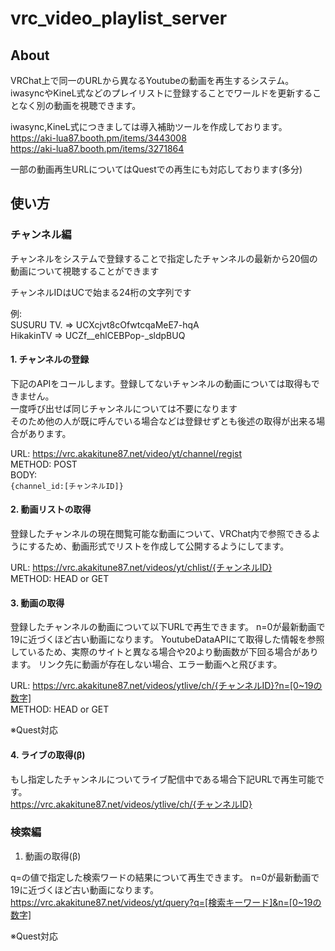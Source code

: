 # vrc_video_playlist_server

## About  

VRChat上で同一のURLから異なるYoutubeの動画を再生するシステム。  
iwasyncやKineL式などのプレイリストに登録することでワールドを更新することなく別の動画を視聴できます。   

iwasync,KineL式につきましては導入補助ツールを作成しております。  
https://aki-lua87.booth.pm/items/3443008   
https://aki-lua87.booth.pm/items/3271864  

一部の動画再生URLについてはQuestでの再生にも対応しております(多分)

## 使い方  

### チャンネル編  
  
チャンネルをシステムで登録することで指定したチャンネルの最新から20個の動画について視聴することができます  
  
チャンネルIDはUCで始まる24桁の文字列です  
  
例:  
SUSURU TV. => UCXcjvt8cOfwtcqaMeE7-hqA  
HikakinTV  => UCZf__ehlCEBPop-_sldpBUQ  


#### 1. チャンネルの登録  
  
下記のAPIをコールします。登録してないチャンネルの動画については取得もできません。  
一度呼び出せば同じチャンネルについては不要になります  
そのため他の人が既に呼んでいる場合などは登録せずとも後述の取得が出来る場合があります。    

URL: https://vrc.akakitune87.net/video/yt/channel/regist  
METHOD: POST  
BODY:  
` {channel_id:[チャンネルID]} `  


#### 2. 動画リストの取得  
  
登録したチャンネルの現在閲覧可能な動画について、VRChat内で参照できるようにするため、動画形式でリストを作成して公開するようにしてます。  
  
URL: https://vrc.akakitune87.net/videos/yt/chlist/{チャンネルID}  
METHOD: HEAD or GET  

#### 3. 動画の取得  

登録したチャンネルの動画について以下URLで再生できます。
n=0が最新動画で19に近づくほど古い動画になります。
YoutubeDataAPIにて取得した情報を参照しているため、実際のサイトと異なる場合や20より動画数が下回る場合があります。
リンク先に動画が存在しない場合、エラー動画へと飛びます。
  
URL: https://vrc.akakitune87.net/videos/ytlive/ch/{チャンネルID}?n=[0~19の数字]  
METHOD: HEAD or GET  

※Quest対応

#### 4. ライブの取得(β)  
  
もし指定したチャンネルについてライブ配信中である場合下記URLで再生可能です。   
https://vrc.akakitune87.net/videos/ytlive/ch/{チャンネルID}  


### 検索編

1. 動画の取得(β)  

q=の値で指定した検索ワードの結果について再生できます。
n=0が最新動画で19に近づくほど古い動画になります。  
https://vrc.akakitune87.net/videos/yt/query?q=[検索キーワード]&n=[0~19の数字]  

※Quest対応
